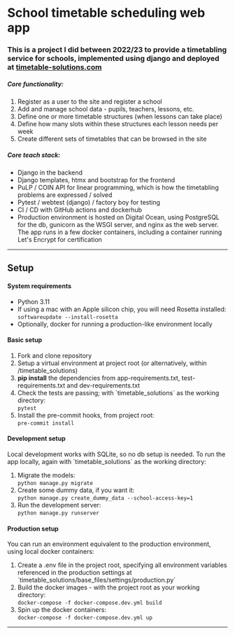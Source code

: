 <h1>School timetable scheduling web app</h1>

<h3>
This is a project I did between 2022/23 to provide a timetabling service for schools,
implemented using django and deployed at
<a href="https://timetable-solutions.com">timetable-solutions.com</a>
</h3>

<h5>Core functionality:</h5>
<ol>
    <li>Register as a user to the site and register a school</li>
    <li>Add and manage school data - pupils, teachers, lessons, etc.</li>
    <li>Define one or more timetable structures (when lessons can take place)</li>
    <li>Define how many slots within these structures each lesson needs per week</li>
    <li>Create different sets of timetables that can be browsed in the site</li>
</ol>

<h5>Core teach stack:</h5>
<ul>
    <li>Django in the backend</li>
    <li>Django templates, htmx and bootstrap for the frontend</li>
    <li>PuLP / COIN API for linear programming, which is how the timetabling problems are expressed / solved</li>
    <li>Pytest / webtest (django) / factory boy for testing</li>
    <li>CI / CD with GitHub actions and dockerhub</li>
    <li>
        Production environment is hosted on Digital Ocean, using PostgreSQL for the db, gunicorn as the WSGI server,
        and nginx as the web server. The app runs in a few docker containers, including a container running
        Let's Encrypt for certification
    </li>
</ul>

<hr>


<h2>Setup</h2>

<h4>System requirements</h4>
<ul>
    <li>Python 3.11</li>
    <li>
        If using a mac with an Apple silicon chip, you will need Rosetta installed:<br>
        <code>softwareupdate --install-rosetta</code>
    </li>
    <li>Optionally, docker for running a production-like environment locally</li>

</ul>

<h4>Basic setup</h4>
<ol>
    <li>Fork and clone repository</li>
    <li>Setup a virtual environment at project root (or alternatively, within /timetable_solutions)</li>
    <li>
        <b>pip install</b>
        the dependencies from app-requirements.txt, test-requirements.txt and dev-requirements.txt
    </li>
    <li>
        Check the tests are passing; with `timetable_solutions` as the working directory:<br>
        <code>pytest</code>
    </li>
    <li>
        Install the pre-commit hooks, from project root:<br>
        <code>pre-commit install</code>
    </li>
</ol>

<h4>Development setup</h4>
Local development works with SQLite, so no db setup is needed.
To run the app locally, again with
`timetable_solutions` as the working directory:
<ol>
    <li>
        Migrate the models:<br>
        <code>python manage.py migrate</code>
    </li>
    <li>
        Create some dummy data, if you want it:<br>
        <code>python manage.py create_dummy_data --school-access-key=1</code>
    </li>
    <li>
        Run the development server:<br>
        <code>python manage.py runserver</code><br>
    </li>
</ol>

<h4>Production setup</h4>
You can run an environment equivalent to the production environment, using local docker containers:
<ol>
    <li>
        Create a .env file in the project root, specifying all environment variables referenced in the production
        settings at `timetable_solutions/base_files/settings/production.py`
    </li>
    <li>
        Build the docker images - with the project root as your working directory:<br>
        <code>docker-compose -f docker-compose.dev.yml build</code>
    </li>
    <li>
        Spin up the docker containers:<br>
        <code>docker-compose -f docker-compose.dev.yml up</code>
    </li>
</ol>

<hr>
